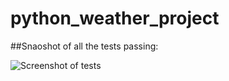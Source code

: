 # python_weather_project

##Snaoshot of all the tests passing:

![Screenshot of tests](https://github.com/RishA22/python_weather_project/assets/110721184/927d63eb-11c8-428a-b3f2-936891935920)
